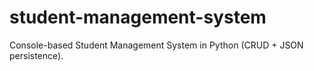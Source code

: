 # student-management-system
Console-based Student Management System in Python (CRUD + JSON persistence).
